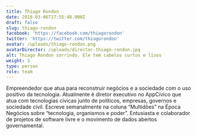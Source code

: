 ```yaml
---
title: Thiago Rondon
date: 2018-03-06T17:55:48.000Z
draft: false
slug: thiago-rondon
facebook: 'https://facebook.com/thiagorondon'
twitter: 'https://twitter.com/thiagorondon'
avatar: /uploads/thiago-rondon.png
avatarDirector: /uploads/director-thiago-rondon.jpg
alt: Thiago Rondon sorrindo. Ele tem cabelos curtos e lisos
weight: 3
type: person
role: team
---
```

Empreendedor que atua para reconstruir negócios e a sociedade com o uso positivo da tecnologia. Atualmente é diretor executivo no AppCívico que atua com tecnologias cívicas junto de políticos, empresas, governos e sociedade civil. Escreve semanalmente na coluna “Multidões” na Época Negócios sobre “tecnologia, organismos e poder”. Entusiasta e colaborador de projetos de software livre e o movimento de dados abertos governamental.
